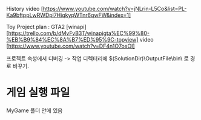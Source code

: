 History video
[https://www.youtube.com/watch?v=jNLrin-L5Co&list=PL-Ka9bftppLwRWDpl7HiqkypWTnr6qwFW&index=1]

Toy Project plan : GTA2 [winapi] [https://trello.com/b/dMvFvB3T/winapigta%EC%99%80-%EB%B9%84%EC%8A%B7%ED%95%9C-topview]
video [https://www.youtube.com/watch?v=DF4n1O7osOI]

프로젝트 속성에서 디버깅 -> 작업 디렉터리에 $(SolutionDir)\OutputFile\bin\ 로 경로 바꾸기.

# 게임 실행 파일
MyGame 폴더 안에 있음
